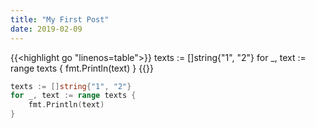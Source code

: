 ```yaml
---
title: "My First Post"
date: 2019-02-09
---
```



{{<highlight go "linenos=table">}}
texts := []string{"1", "2"}
for _, text := range texts {
    fmt.Println(text)
}
{{</highlight>}}

```go
texts := []string{"1", "2"}
for _, text := range texts {
    fmt.Println(text)
}
```
